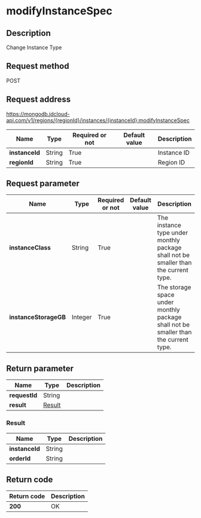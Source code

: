 # modifyInstanceSpec


## Description
Change Instance Type

## Request method
POST

## Request address
https://mongodb.jdcloud-api.com/v1/regions/{regionId}/instances/{instanceId}:modifyInstanceSpec

|Name|Type|Required or not|Default value|Description|
|---|---|---|---|---|
|**instanceId**|String|True||Instance ID|
|**regionId**|String|True||Region ID|

## Request parameter
|Name|Type|Required or not|Default value|Description|
|---|---|---|---|---|
|**instanceClass**|String|True||The instance type under monthly package shall not be smaller than the current type.|
|**instanceStorageGB**|Integer|True||The storage space under monthly package shall not be smaller than the current type.|


## Return parameter
|Name|Type|Description|
|---|---|---|
|**requestId**|String||
|**result**|[Result](##Result)||


### <a name="Result">Result</a>
|Name|Type|Description|
|---|---|---|
|**instanceId**|String||
|**orderId**|String||

## Return code
|Return code|Description|
|---|---|
|**200**|OK|
